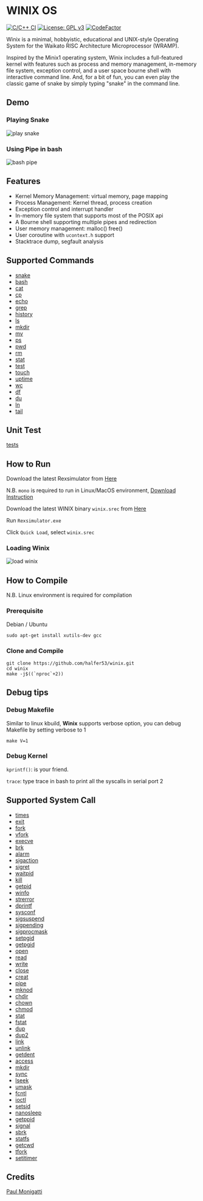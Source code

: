 # WINIX OS

[![C/C++ CI](https://github.com/halfer53/winix/actions/workflows/ccpp.yml/badge.svg)](https://github.com/halfer53/winix/actions/workflows/ccpp.yml) [![License: GPL v3](https://img.shields.io/badge/License-GPLv3-blue.svg)](https://www.gnu.org/licenses/gpl-3.0) [![CodeFactor](https://www.codefactor.io/repository/github/halfer53/winix/badge/master)](https://www.codefactor.io/repository/github/halfer53/winix/overview/master)

Winix is a minimal, hobbyistic, educational and UNIX-style Operating System for the Waikato RISC Architecture Microprocessor (WRAMP).

Inspired by the Minix1 operating system, Winix includes a full-featured kernel with features such as process and memory management, in-memory file system, exception control, and a user space bourne shell with interactive command line. And, for a bit of fun, you can even play the classic game of snake by simply typing "snake" in the command line.

## Demo

### Playing Snake

![play snake](demo/snake.gif)

### Using Pipe in bash

![bash pipe](demo/bash_pipe_ls.gif)

## Features

- Kernel Memory Management: virtual memory, page mapping
- Process Management: Kernel thread, process creation
- Exception control and interrupt handler
- In-memory file system that supports most of the POSIX api
- A Bourne shell supporting multiple pipes and redirection
- User memory management: malloc() free()
- User coroutine with `ucontext.h` support
- Stacktrace dump, segfault analysis

## Supported Commands

- [snake](user/commands/snake.c)
- [bash](user/bash/bash.c)
- [cat](user/commands/cat.c)
- [cp](user/commands/cp.c)
- [echo](user/commands/echo.c)
- [grep](user/commands/grep.c)
- [history](user/commands/history.c)
- [ls](user/commands/ls.c)
- [mkdir](user/commands/mkdir.c)
- [mv](user/commands/mv.c)
- [ps](user/commands/ps.c)
- [pwd](user/commands/pwd.c)
- [rm](user/commands/rm.c)
- [stat](user/commands/stat.c)
- [test](user/commands/test.c)
- [touch](user/commands/touch.c)
- [uptime](user/commands/uptime.c)
- [wc](user/commands/wc.c)
- [df](user/commands/df.c)
- [du](user/commands/du.c)
- [ln](user/commands/ln.c)
- [tail](user/commands/tail.c)

## Unit Test

[tests](tests)

## How to Run

Download the latest Rexsimulator from [Here](https://github.com/halfer53/rexsimulator/releases)

N.B. `mono` is required to run in Linux/MacOS environment, [Download Instruction](https://www.mono-project.com/download/stable/#download-lin)

Download the latest WINIX binary `winix.srec` from [Here](https://github.com/halfer53/winix/releases)

Run `Rexsimulator.exe`

Click `Quick Load`, select `winix.srec`

### Loading Winix

![load winix](demo/load_winix.gif)

## How to Compile

N.B. Linux environment is required for compilation

### Prerequisite

Debian / Ubuntu

```shell
sudo apt-get install xutils-dev gcc
```

### Clone and Compile

```shell
git clone https://github.com/halfer53/winix.git
cd winix
make -j$((`nproc`+2))
```

## Debug tips

### Debug Makefile

Similar to linux kbuild, **Winix** supports verbose option, you can debug Makefile by setting verbose to 1

```shell
make V=1
```

### Debug Kernel

`kprintf()`: is your friend.

`trace`: type trace in bash to print all the syscalls in serial port 2

## Supported System Call

- [times](kernel/system/do_times.c#L23)
- [exit](kernel/system/do_exit_wait.c#L249)
- [fork](kernel/system/do_fork.c#L135)
- [vfork](kernel/system/do_fork.c#L152)
- [execve](kernel/system/do_execve.c#L48)
- [brk](kernel/system/do_brk.c#L94)
- [alarm](kernel/system/do_timer_nanosleep.c#L108)
- [sigaction](kernel/system/do_sigaction.c#L44)
- [sigret](kernel/system/do_sigreturn.c#L19)
- [waitpid](kernel/system/do_exit_wait.c#L36)
- [kill](kernel/system/do_kill.c#L57)
- [getpid](kernel/system/do_getpid.c#L20)
- [winfo](kernel/system/do_winfo.c#L19)
- [strerror](kernel/system/do_dprintf.c#L21)
- [dprintf](kernel/system/do_dprintf.c#L52)
- [sysconf](kernel/system/do_sysconf.c#L4)
- [sigsuspend](kernel/system/do_sigsuspend.c#L18)
- [sigpending](kernel/system/do_sigpending.c#L17)
- [sigprocmask](kernel/system/do_sigprocmask.c#L20)
- [setpgid](kernel/system/do_setpgid.c#L3)
- [getpgid](kernel/system/do_getpgid.c#L4)
- [open](fs/system/open_close.c#L119)
- [read](fs/system/read_write.c#L28)
- [write](fs/system/read_write.c#L35)
- [close](fs/system/open_close.c#L137)
- [creat](fs/system/open_close.c#L128)
- [pipe](fs/system/pipe.c#L39)
- [mknod](fs/system/mknod.c#L44)
- [chdir](fs/system/chdir_mkdir.c#L68)
- [chown](fs/system/chown_chmod.c#L11)
- [chmod](fs/system/chown_chmod.c#L33)
- [stat](fs/system/stat.c#L47)
- [fstat](fs/system/stat.c#L56)
- [dup](fs/system/dup.c#L50)
- [dup2](fs/system/dup.c#L54)
- [link](fs/system/link_unlink.c#L72)
- [unlink](fs/system/link_unlink.c#L81)
- [getdent](fs/system/getdent.c#L58)
- [access](fs/system/umask_access.c#L38)
- [mkdir](fs/system/chdir_mkdir.c#L75)
- [sync](fs/system/sync.c#L6)
- [lseek](fs/system/lseek.c#L58)
- [umask](fs/system/umask_access.c#L14)
- [fcntl](fs/system/fcntl.c#L26)
- [ioctl](fs/system/ioctl.c#L15)
- [setsid](/kernel/system/do_setsid.c#L3)
- [nanosleep](kernel/system/do_timer_nanosleep.c#L128)
- [getppid](kernel/system/do_getpid.c#L25)
- [signal](kernel/system/do_sigaction.c#L70)
- [sbrk](kernel/system/do_brk.c#L85)
- [statfs](fs/system/statfs.c#L43)
- [getcwd](fs/system/getcwd.c#L4)
- [tfork](kernel/system/do_fork.c#L172)
- [setitimer](kernel/system/do_timer_nanosleep.c#L89)

## Credits

[Paul Monigatti](https://nz.linkedin.com/in/paulmonigatti)
